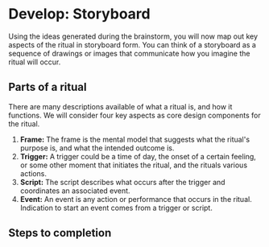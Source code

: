 # Develop: Storyboard

Using the ideas generated during the brainstorm, you will now map out key aspects of the ritual in storyboard form. You can think of a storyboard as a sequence of drawings or images that communicate how you imagine the ritual will occur.

## Parts of a ritual

There are many descriptions available of what a ritual is, and how it functions. We will consider four key aspects as core design components for the ritual.

1. **Frame:** The frame is the mental model that suggests what the ritual's purpose is, and what the intended outcome is.
2. **Trigger:** A trigger could be a time of day, the onset of a certain feeling, or some other moment that initiates the ritual, and the rituals various actions.
3. **Script:** The script describes what occurs after the trigger and coordinates an associated event.
4. **Event:** An event is any action or performance that occurs in the ritual. Indication to start an event comes from a trigger or script.

## Steps to completion




